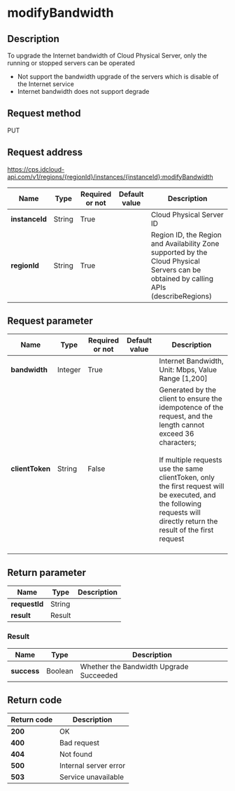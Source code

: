 # modifyBandwidth


## Description
To upgrade the Internet bandwidth of Cloud Physical Server, only the running or stopped servers can be operated<br/>
- Not support the bandwidth upgrade of the servers which is disable of the Internet service
- Internet bandwidth does not support degrade


## Request method
PUT

## Request address
https://cps.jdcloud-api.com/v1/regions/{regionId}/instances/{instanceId}:modifyBandwidth

|Name|Type|Required or not|Default value|Description|
|---|---|---|---|---|
|**instanceId**|String|True||Cloud Physical Server ID|
|**regionId**|String|True||Region ID, the Region and Availability Zone supported by the Cloud Physical Servers can be obtained by calling APIs (describeRegions)|

## Request parameter
|Name|Type|Required or not|Default value|Description|
|---|---|---|---|---|
|**bandwidth**|Integer|True||Internet Bandwidth, Unit: Mbps, Value Range [1,200]|
|**clientToken**|String|False||Generated by the client to ensure the idempotence of the request, and the length cannot exceed 36 characters;<br/><br>If multiple requests use the same clientToken, only the first request will be executed, and the following requests will directly return the result of the first request<br/><br>|


## Return parameter
|Name|Type|Description|
|---|---|---|
|**requestId**|String||
|**result**|Result||


### Result
|Name|Type|Description|
|---|---|---|
|**success**|Boolean|Whether the Bandwidth Upgrade Succeeded|

## Return code
|Return code|Description|
|---|---|
|**200**|OK|
|**400**|Bad request|
|**404**|Not found|
|**500**|Internal server error|
|**503**|Service unavailable|
